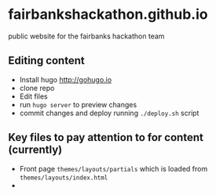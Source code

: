 # fairbankshackathon.github.io

public website for the fairbanks hackathon team

## Editing content

* Install hugo http://gohugo.io
* clone repo
* Edit files
* run `hugo server` to preview changes
* commit changes and deploy running `./deploy.sh` script

## Key files to pay attention to for content (currently)
* Front page `themes/layouts/partials` which is loaded from `themes/layouts/index.html`
* 
